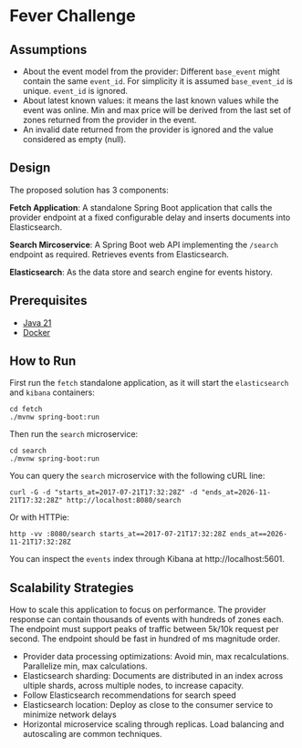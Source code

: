 # Fever Challenge


## Assumptions

- About the event model from the provider: Different `base_event` might contain the same `event_id`. For simplicity it is assumed `base_event_id` is unique. `event_id` is ignored.
- About latest known values: it means the last known values while the event was online. Min and max price will be derived from the last set of zones returned from the provider in the event.
- An invalid date returned from the provider is ignored and the value considered as empty (null).

## Design

The proposed solution has 3 components:

**Fetch Application**: A standalone Spring Boot application that calls the provider endpoint at a fixed configurable delay and inserts documents into Elasticsearch.

**Search Mircoservice**: A Spring Boot web API implementing the `/search` endpoint as required. Retrieves events from Elasticsearch.

**Elasticsearch**: As the data store and search engine for events history.


## Prerequisites

- [Java 21](https://jdk.java.net/java-se-ri/21)
- [Docker](https://docs.docker.com/desktop/)

## How to Run

First run the `fetch` standalone application, as it will start the `elasticsearch` and `kibana` containers:

```shell
cd fetch
./mvnw spring-boot:run
```

Then run the `search` microservice:

```shell
cd search
./mvnw spring-boot:run
```

You can query the `search` microservice with the following cURL line:

```shell
curl -G -d "starts_at=2017-07-21T17:32:28Z" -d "ends_at=2026-11-21T17:32:28Z" http://localhost:8080/search
```

Or with HTTPie:

```shell
http -vv :8080/search starts_at==2017-07-21T17:32:28Z ends_at==2026-11-21T17:32:28Z
```

You can inspect the `events` index through Kibana at http://localhost:5601.


## Scalability Strategies

How to scale this application to focus on performance. The provider response can contain thousands of events with hundreds of zones each. The endpoint must support peaks of traffic between 5k/10k request per second. The endpoint should be fast in hundred of ms magnitude order.

- Provider data processing optimizations: Avoid min, max recalculations. Parallelize min, max calculations.
- Elasticsearch sharding: Documents are distributed in an index across ultiple shards, across multiple nodes, to increase capacity.
- Follow Elasticsearch recommendations for search speed
- Elasticsearch location: Deploy as close to the consumer service to minimize network delays
- Horizontal microservice scaling through replicas. Load balancing and autoscaling are common techniques.

